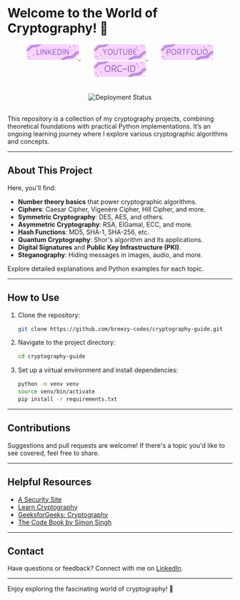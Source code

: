 # Welcome to the World of Cryptography! 🔐

<div align="center">
  <a href="https://www.linkedin.com/in/brianna-laird/" target="_blank">
    <span style="margin: 0 15px;">
      <img src="https://github.com/breezy-codes/breezy-codes/blob/main/Figures/linkedin.png" style="height: 35px;" alt="linkedin logo" />
    </span>
  </a>
  <a href="https://www.youtube.com/@Breezy-Codes/" target="_blank">
    <span style="margin: 0 15px;">
      <img src="https://github.com/breezy-codes/breezy-codes/blob/main/Figures/youtube.png" style="height: 35px;" alt="youtube logo" />
    </span>
  </a>
  <a href="https://briannalaird.com/" target="_blank">
    <span style="margin: 0 15px;">
      <img src="https://github.com/breezy-codes/breezy-codes/blob/main/Figures/portfolio.png" style="height: 35px;" alt="portfolio logo" />
    </span>
  </a>
  <a href="https://orcid.org/0009-0005-9841-3691" target="_blank">
    <span style="margin: 0 15px;">
      <img src="https://github.com/breezy-codes/breezy-codes/blob/main/Figures/orc-id.png" style="height: 35px;" alt="ORC-ID" />
    </span>
  </a>
</div>

<div align="center">
  <br><br>
  <img src="https://github.com/breezy-codes/cryptography-guide/actions/workflows/deploy.yml/badge.svg" alt="Deployment Status">
  <br><br>
</div>




This repository is a collection of my cryptography projects, combining theoretical foundations with practical Python implementations. It’s an ongoing learning journey where I explore various cryptographic algorithms and concepts.  

---

## About This Project

Here, you'll find:

- **Number theory basics** that power cryptographic algorithms.
- **Ciphers**: Caesar Cipher, Vigenère Cipher, Hill Cipher, and more.
- **Symmetric Cryptography**: DES, AES, and others.
- **Asymmetric Cryptography**: RSA, ElGamal, ECC, and more.
- **Hash Functions**: MD5, SHA-1, SHA-256, etc.
- **Quantum Cryptography**: Shor's algorithm and its applications.
- **Digital Signatures** and **Public Key Infrastructure (PKI)**.
- **Steganography**: Hiding messages in images, audio, and more.

Explore detailed explanations and Python examples for each topic.

---

## How to Use

1. Clone the repository:

   ```bash
   git clone https://github.com/breezy-codes/cryptography-guide.git
   ```

2. Navigate to the project directory:

   ```bash
   cd cryptography-guide
   ```

3. Set up a virtual environment and install dependencies:

   ```bash
   python -m venv venv
   source venv/bin/activate
   pip install -r requirements.txt
   ```

---

## Contributions

Suggestions and pull requests are welcome! If there's a topic you'd like to see covered, feel free to share.

---

## Helpful Resources

- [A Security Site](https://asecuritysite.com/)  
- [Learn Cryptography](https://www.khanacademy.org/computing/computer-science/cryptography)  
- [GeeksforGeeks: Cryptography](https://www.geeksforgeeks.org/cryptography-and-its-types/)  
- [The Code Book by Simon Singh](https://www.amazon.com.au/gp/product/0385495323/)  

---

## Contact

Have questions or feedback? Connect with me on [LinkedIn](https://www.linkedin.com/in/brianna-laird/).  

---

Enjoy exploring the fascinating world of cryptography! 🚀
